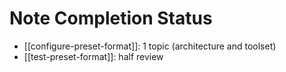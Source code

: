 # Note Completion Status

- [[configure-preset-format]]: 1 topic (architecture and toolset)
- [[test-preset-format]]: half review